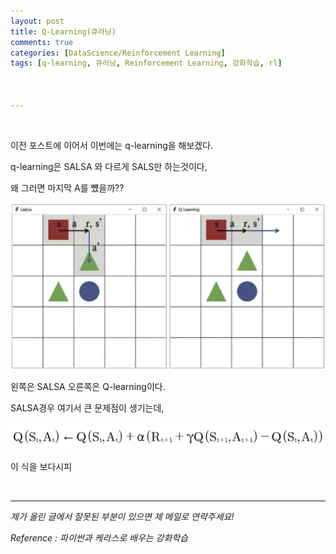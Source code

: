 ```yaml
---
layout: post
title: Q-Learning(큐러닝)
comments: true
categories: [DataScience/Reinforcement Learning]
tags: [q-learning, 큐러닝, Reinforcement Learning, 강화학습, rl]



---
```


<br/>

이전 포스트에 이어서 이번에는 q-learning을 해보겠다.

q-learning은 SALSA 와 다르게 SALS만 하는것이다,

왜 그러면 마지막 A를 뻈을까??

![2021-10-18-rlpost10-01.png](https://github.com/aLVINlEE9/aLVINlEE9.github.io/blob/master/assets/img/DS-Reinforcement%20Learning/2021-10-18-rlpost10-01.png?raw=true)

왼쪽은 SALSA 오른쪽은 Q-learning이다.

SALSA경우 여기서 큰 문제점이 생기는데,

![2021-10-18-rlpost9-04.png](https://github.com/aLVINlEE9/aLVINlEE9.github.io/blob/master/assets/img/DS-Reinforcement%20Learning/2021-10-18-rlpost9-04.png?raw=true)

이 식을 보다시피 

<br/>

------

*제가 올린 글에서 잘못된 부분이 있으면 제 메일로 연락주세요!*

*Reference : 파이썬과 케라스로 배우는 강화학습*